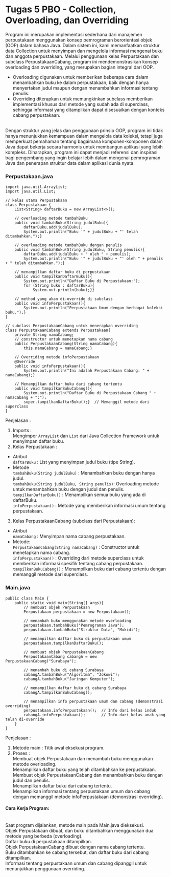 # Tugas 5 PBO - Collection, Overloading, dan Overriding

Program ini merupakan implementasi sederhana dari manajemen perpustakaan menggunakan konsep pemrograman berorientasi objek (OOP) dalam bahasa Java. Dalam sistem ini, kami memanfaatkan struktur data Collection untuk menyimpan dan mengelola informasi mengenai buku dan anggota perpustakaan. Melalui penggunaan kelas Perpustakaan dan subclass PerpustakaanCabang, program ini mendemonstrasikan konsep overloading dan overriding, yang merupakan bagian integral dari OOP.
<br/>
- Overloading digunakan untuk memberikan beberapa cara dalam menambahkan buku ke dalam perpustakaan, baik dengan hanya menyertakan judul maupun dengan menambahkan informasi tentang penulis.
- Overriding diterapkan untuk memungkinkan subclass memberikan implementasi khusus dari metode yang sudah ada di superclass, sehingga informasi yang ditampilkan dapat disesuaikan dengan konteks cabang perpustakaan.
<br/>
Dengan struktur yang jelas dan penggunaan prinsip OOP, program ini tidak hanya menunjukkan kemampuan dalam mengelola data koleksi, tetapi juga memperkuat pemahaman tentang bagaimana komponen-komponen dalam Java dapat bekerja secara harmonis untuk membangun aplikasi yang lebih kompleks. Diharapkan, program ini dapat menjadi referensi dan inspirasi bagi pengembang yang ingin belajar lebih dalam mengenai pemrograman Java dan penerapan struktur data dalam aplikasi dunia nyata.

### Perpustakaan.java
```
import java.util.ArrayList;
import java.util.List;

// kelas utama Perpustakaan
class Perpustakaan {
    List<String> daftarBuku = new ArrayList<>();

    // overloading metode tambahBuku
    public void tambahBuku(String judulBuku){
        daftarBuku.add(judulBuku);
        System.out.println("Buku '" + judulBuku + "' telah ditambahkan.");}

    // overloading metode tambahBuku dengan penulis
    public void tambahBuku(String judulBuku, String penulis){
        daftarBuku.add(judulBuku + " oleh " + penulis);
        System.out.println("Buku '" + judulBuku + "' oleh " + penulis + " telah ditambahkan.");}

    // menampilkan daftar buku di perpustakaan
    public void tampilkanDaftarBuku(){
        System.out.println("Daftar Buku di Perpustakaan:");
        for (String buku : daftarBuku){
            System.out.println(buku);}}

    // method yang akan di-override di subclass
    public void infoPerpustakaan(){
        System.out.println("Perpustakaan Umum dengan berbagai koleksi buku.");}
}

// subclass PerpustakaanCabang untuk menerapkan overriding
class PerpustakaanCabang extends Perpustakaan{
    private String namaCabang;
    // constructor untuk menetapkan nama cabang
    public PerpustakaanCabang(String namaCabang){
        this.namaCabang = namaCabang;}

    // Overriding metode infoPerpustakaan
    @Override
    public void infoPerpustakaan(){
        System.out.println("Ini adalah Perpustakaan Cabang: " + namaCabang);}

    // Menampilkan daftar buku dari cabang tertentu
    public void tampilkanBukuCabang(){
        System.out.println("Daftar Buku di Perpustakaan Cabang " + namaCabang + ":");
        super.tampilkanDaftarBuku();}  // Memanggil metode dari superclass
}
```

Penjelasan :
1. Imports :
   <br />Mengimpor `ArrayList` dan `List` dari Java Collection Framework untuk menyimpan daftar buku.
3. Kelas Perpustakaan :
- Atribut
  <br />`daftarBuku` : List yang menyimpan judul buku (tipe String).
- Metode
  <br />`tambahBuku(String judulBuku)` : Menambahkan buku dengan hanya judul.
  <br />`tambahBuku(String judulBuku, String penulis)`: Overloading metode untuk menambahkan buku dengan judul dan penulis.
  <br />`tampilkanDaftarBuku()` : Menampilkan semua buku yang ada di daftarBuku.
  <br />`infoPerpustakaan()` : Metode yang memberikan informasi umum tentang perpustakaan.

3. Kelas PerpustakaanCabang (subclass dari Perpustakaan):
- Atribut
  <br />`namaCabang` : Menyimpan nama cabang perpustakaan.
- Metode:
  <br />`PerpustakaanCabang(String namaCabang)` : Constructor untuk menetapkan nama cabang.
  <br />`infoPerpustakaan()` : Overriding dari metode superclass untuk memberikan informasi spesifik tentang cabang perpustakaan.
  <br />`tampilkanBukuCabang()` : Menampilkan buku dari cabang tertentu dengan memanggil metode dari superclass.

### Main.java
```
public class Main {
    public static void main(String[] args){
        // membuat objek Perpustakaan
        Perpustakaan perpustakaan = new Perpustakaan();

        // menambah buku menggunakan metode overloading
        perpustakaan.tambahBuku("Pemrograman Java");
        perpustakaan.tambahBuku("Struktur Data", "Mukidi");

        // menampilkan daftar buku di perpustakaan umum
        perpustakaan.tampilkanDaftarBuku();

        // membuat objek PerpustakaanCabang
        PerpustakaanCabang cabangA = new PerpustakaanCabang("Surabaya");

        // menambah buku di cabang Surabaya
        cabangA.tambahBuku("Algoritma", "Jokowi");
        cabangA.tambahBuku("Jaringan Komputer");

        // menampilkan daftar buku di cabang Surabaya
        cabangA.tampilkanBukuCabang();

        // menampilkan info perpustakaan umum dan cabang (demonstrasi overriding)
        perpustakaan.infoPerpustakaan();  // Info dari kelas induk
        cabangA.infoPerpustakaan();       // Info dari kelas anak yang telah di-override
    }
}
```
Penjelasan :
1. Metode main : Titik awal eksekusi program.
2. Proses :
<br/>Membuat objek Perpustakaan dan menambah buku menggunakan metode overloading.
<br/>Menampilkan daftar buku yang telah ditambahkan ke perpustakaan.
<br/>Membuat objek PerpustakaanCabang dan menambahkan buku dengan judul dan penulis.
<br/>Menampilkan daftar buku dari cabang tertentu.
<br/>Menampilkan informasi tentang perpustakaan umum dan cabang dengan memanggil metode infoPerpustakaan (demonstrasi overriding).

#### Cara Kerja Program:
<br/>Saat program dijalankan, metode main pada Main.java dieksekusi.
<br/>Objek Perpustakaan dibuat, dan buku ditambahkan menggunakan dua metode yang berbeda (overloading).
<br/>Daftar buku di perpustakaan ditampilkan.
<br/>Objek PerpustakaanCabang dibuat dengan nama cabang tertentu.
<br/>Buku ditambahkan ke cabang tersebut, dan daftar buku dari cabang ditampilkan.
<br/>Informasi tentang perpustakaan umum dan cabang dipanggil untuk menunjukkan penggunaan overriding.
